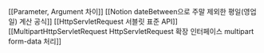 [[Parameter, Argument 차이]]
[[Notion dateBetween으로 주말 제외한 평일(영업일) 계산 공식]]
[[HttpServletRequest 서블릿 표준 API]]
[[MultipartHttpServletRequest HttpServletRequest 확장 인터페이스 multipart form-data 처리]]
